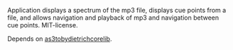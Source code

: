 Application displays a spectrum of the mp3 file, displays cue points from a file, and allows navigation and playback of mp3 and navigation between cue points. MIT-license.

Depends on [as3tobydietrichcorelib](http://as3tobydietrichcorelib.googlecode.com).